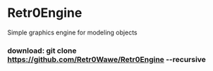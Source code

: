 # Retr0Engine
Simple graphics engine for modeling objects
### download: git clone https://github.com/Retr0Wawe/Retr0Engine --recursive

